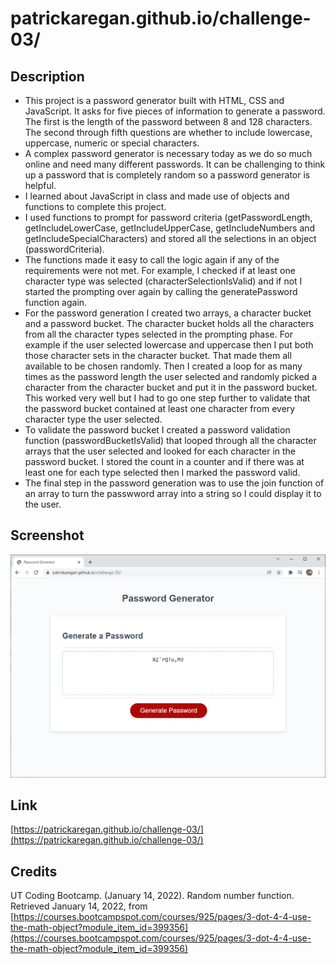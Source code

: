 # patrickaregan.github.io/challenge-03/

## Description
- This project is a password generator built with HTML, CSS and JavaScript. It asks for five
pieces of information to generate a password. The first is the length of the password between
8 and 128 characters. The second through fifth questions are whether to include lowercase,
uppercase, numeric or special characters.
- A complex password generator is necessary today as we do so much online and need many different
passwords. It can be challenging to think up a password that is completely random so a password generator
is helpful.
- I learned about JavaScript in class and made use of objects and functions to complete this project.
- I used functions to prompt for password criteria (getPasswordLength, getIncludeLowerCase, getIncludeUpperCase, getIncludeNumbers and getIncludeSpecialCharacters) and stored all the selections in an object (passwordCriteria).
- The functions made it easy to call the logic again if any of the requirements were not met. For example, I checked if at least one character type was selected (characterSelectionIsValid) and if not I started the prompting over again by calling the generatePassword function again.
- For the password generation I created two arrays, a character bucket and a password bucket. The character bucket holds all the characters from all the character types selected in the prompting phase. For example if the user selected lowercase and uppercase then I put both those character sets in the character bucket. That made them all available to be chosen randomly. Then I created a loop for as many times as the password length the user selected and randomly picked a character from the character bucket and put it in the password bucket. This worked very well but I had to go one step further to validate that the password bucket contained at least one character from every character type the user selected.
- To validate the password bucket I created a password validation function (passwordBucketIsValid) that looped through all the character arrays that the user selected and looked for each character in the password bucket. I stored the count in a counter and if there was at least one for each type selected then I marked the password valid.
- The final step in the password generation was to use the join function of an array to turn the passwword array into a string so I could display it to the user.

## Screenshot
![Patrick Regan's Password Generator](assets/images/screenshot.png)


## Link
[https://patrickaregan.github.io/challenge-03/](https://patrickaregan.github.io/challenge-03/)

## Credits

UT Coding Bootcamp. (January 14, 2022). Random number function.
Retrieved January 14, 2022,
from [https://courses.bootcampspot.com/courses/925/pages/3-dot-4-4-use-the-math-object?module_item_id=399356](https://courses.bootcampspot.com/courses/925/pages/3-dot-4-4-use-the-math-object?module_item_id=399356)